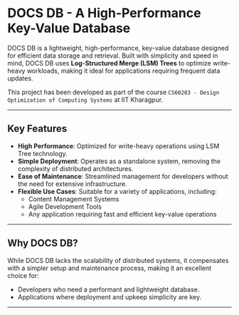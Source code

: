 # DOCS DB - A High-Performance Key-Value Database  

DOCS DB is a lightweight, high-performance, key-value database designed for efficient data storage and retrieval. Built with simplicity and speed in mind, DOCS DB uses **Log-Structured Merge (LSM) Trees** to optimize write-heavy workloads, making it ideal for applications requiring frequent data updates.  

This project has been developed as part of the course `CS60203 - Design Optimization of Computing Systems` at IIT Kharagpur.

---

## Key Features  

- **High Performance**: Optimized for write-heavy operations using LSM Tree technology.  
- **Simple Deployment**: Operates as a standalone system, removing the complexity of distributed architectures.  
- **Ease of Maintenance**: Streamlined management for developers without the need for extensive infrastructure.  
- **Flexible Use Cases**: Suitable for a variety of applications, including:  
  - Content Management Systems  
  - Agile Development Tools  
  - Any application requiring fast and efficient key-value operations  

---

## Why DOCS DB?  

While DOCS DB lacks the scalability of distributed systems, it compensates with a simpler setup and maintenance process, making it an excellent choice for:  
- Developers who need a performant and lightweight database.  
- Applications where deployment and upkeep simplicity are key.  

---
